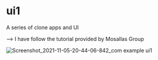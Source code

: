 # ui1

A series of clone apps and UI 

--> I have follow the tutorial provided by Mosallas Group

![Screenshot_2021-11-05-20-44-06-842_com example ui1](https://user-images.githubusercontent.com/93790564/146615101-5e18e71b-be8d-4e60-af62-3b50160159ce.jpg)
